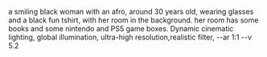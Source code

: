 a smiling black woman with an afro, around 30 years old, wearing glasses and a black fun tshirt, 
with her room in the background. her room has some books and some nintendo and PS5 game boxes. 
Dynamic cinematic lighting, global illumination, ultra-high resolution,realistic filter, --ar 1:1 --v 5.2
